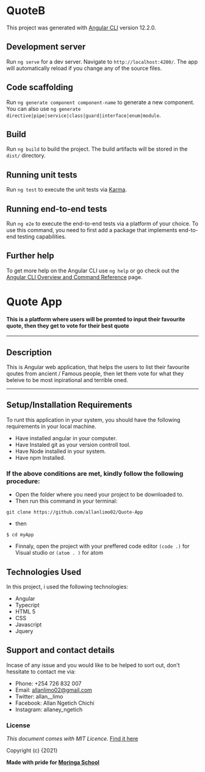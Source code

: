 # QuoteB

This project was generated with [Angular CLI](https://github.com/angular/angular-cli) version 12.2.0.

## Development server

Run `ng serve` for a dev server. Navigate to `http://localhost:4200/`. The app will automatically reload if you change any of the source files.

## Code scaffolding

Run `ng generate component component-name` to generate a new component. You can also use `ng generate directive|pipe|service|class|guard|interface|enum|module`.

## Build

Run `ng build` to build the project. The build artifacts will be stored in the `dist/` directory.

## Running unit tests

Run `ng test` to execute the unit tests via [Karma](https://karma-runner.github.io).

## Running end-to-end tests

Run `ng e2e` to execute the end-to-end tests via a platform of your choice. To use this command, you need to first add a package that implements end-to-end testing capabilities.

## Further help

To get more help on the Angular CLI use `ng help` or go check out the [Angular CLI Overview and Command Reference](https://angular.io/cli) page.

# Quote App
#### This is a platform where users will be promted  to input their favourite quote, then they get to vote for their best quote
-----
 ## Description
 This is Angular web application, that helps the users to list their favourite qoutes from ancient / Famous people, then let them vote for what they beleive to be most inpirational and terrible oned.

------
## Setup/Installation Requirements
To runt this application in your system, you should have the following requirements in your local machine.
* Have installed angular in your computer.
* Have Instaled git as your version controll tool.
* Have Node installed in your system.
* Have npm Installed.
### If the above conditions are met, kindly follow the following procedure:
* Open the folder where you need your project to be downloaded to.
* Then run this command in your terminal:
```
git clone https://github.com/allanlimo02/Quote-App
```
* then 
```
$ cd myApp
```
* Finnaly, open the project with your preffered code editor ```(code .)``` for Visual studio or ```(atom . )``` for atom
## Technologies Used
In this project, i used the following technologies:
* Angular
* Typecript
* HTML 5
* CSS
* Javascript
* Jquery

## Support and contact details
Incase of any issue and you would like to be helped to sort out, don't hessitate to contact me via:
* Phone: +254 726 832 007
* Email: allanlimo02@gmail.com
* Twitter: allan__limo
* Facebook: Allan Ngetich Chichi
* Instagram: allaney_ngetich
### License
*This document comes with MIT Licence.* <a href="https://github.com/allanlimo02/Quote-App/blob/devmango/LICENCE">Find it here</a>

Copyright (c) {2021} 

**Made with pride for <a href="https://moringaschool.com" target="_blank"> Moringa School</a>**